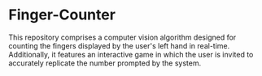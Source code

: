 # Finger-Counter
This repository comprises a computer vision algorithm designed for counting the fingers displayed by the user's left hand in real-time. Additionally, it features an interactive game in which the user is invited to accurately replicate the number prompted by the system.
